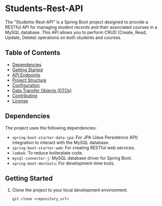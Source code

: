 # Students-Rest-API

The "Students-Rest-API" is a Spring Boot project designed to provide a RESTful API for managing student records and their associated courses in a MySQL database. This API allows you to perform CRUD (Create, Read, Update, Delete) operations on both students and courses.

## Table of Contents

- [Dependencies](#dependencies)
- [Getting Started](#getting-started)
- [API Endpoints](#api-endpoints)
- [Project Structure](#project-structure)
- [Configuration](#configuration)
- [Data Transfer Objects (DTOs)](#data-transfer-objects-dtos)
- [Contributing](#contributing)
- [License](#license)

## Dependencies

The project uses the following dependencies:

- `spring-boot-starter-data-jpa`: For JPA (Java Persistence API) integration to interact with the MySQL database.
- `spring-boot-starter-web`: For creating RESTful web services.
- `lombok`: To reduce boilerplate code.
- `mysql-connector-j`: MySQL database driver for Spring Boot.
- `spring-boot-devtools`: For development-time tools.

## Getting Started

1. Clone the project to your local development environment:

   ```shell
   git clone <repository_url>
